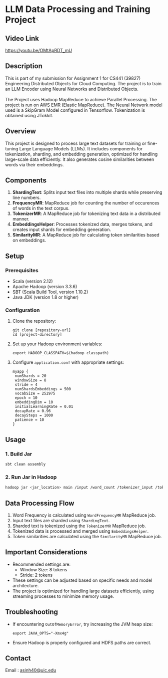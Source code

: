 # LLM Data Processing and Training Project

## Video Link

https://youtu.be/OMtApRDT_mU

## Description

This is part of my submission for Assignment 1 for CS441 (39827) Engineering Distributed Objects for Cloud Computing.
The project is to train an LLM Encoder using Neural Networks and Distributed Objects.\
\
The Project uses Hadoop MapReduce to achieve Parallel Processing. The project is run on AWS EMR (Elastic MapReduce). The Neural Network model used is a SkipGram Model configured in Tensorflow. Tokenization is obtained using JTokkit.


## Overview

This project is designed to process large text datasets for training or fine-tuning Large Language Models (LLMs). It includes components for tokenization, sharding, and embedding generation, optimized for handling large-scale data efficiently.
It also generates cosine similarities between words via their embeddings.

## Components

1. **ShardingText**: Splits input text files into multiple shards while preserving line numbers.
2. **FrequencyMR**: MapReduce job for counting the number of occurences of words in the text corpus.
3. **TokenizerMR**: A MapReduce job for tokenizing text data in a distributed manner.
3. **EmbeddingsHelper**: Processes tokenized data, merges tokens, and creates input shards for embedding generation.
4. **SimilarityMR**: A MapReduce job for calculating token similarities based on embeddings.

## Setup

### Prerequisites

- Scala (version 2.12)
- Apache Hadoop (version 3.3.6)
- SBT (Scala Build Tool, version 1.10.2)
- Java JDK (version 1.8 or higher)

### Configuration

1. Clone the repository:
   ```
   git clone [repository-url]
   cd [project-directory]
   ```

2. Set up your Hadoop environment variables:
   ```
   export HADOOP_CLASSPATH=$(hadoop classpath)
   ```

3. Configure `application.conf` with appropriate settings:
   ```
   myapp {
    numShards = 20
    windowSize = 8
    stride = 4
    numShardsEmbeddings = 500
    vocabSize = 252975
    epoch = 10
    embeddingDim = 10
    initialLearningRate = 0.01
    decayRate = 0.96
    decaySteps = 1000
    patience = 10
   }
   ```

## Usage

### 1. Build Jar

```bash
sbt clean assembly
```

### 2. Run Jar in Hadoop

```bash
hadoop jar <jar_location> main /input /word_count /tokenizer_input /tokenizer_output /merged_tokens /embeddings_input /embeddings_output /merged_embeddings /output
```

## Data Processing Flow

1. Word Frequency is calculated using `WordFrequencyMR` MapReduce job.
2. Input text files are sharded using `ShardingText`.
3. Sharded text is tokenized using the `TokenizerMR` MapReduce job.
4. Tokenized data is processed and merged using `EmbeddingsHelper`.
5. Token similarities are calculated using the `SimilarityMR` MapReduce job.

## Important Considerations

- Recommended settings are:
    - Window Size: 8 tokens
    - Stride: 2 tokens
- These settings can be adjusted based on specific needs and model architecture.
- The project is optimized for handling large datasets efficiently, using streaming processes to minimize memory usage.

## Troubleshooting

- If encountering `OutOfMemoryError`, try increasing the JVM heap size:
  ```
  export JAVA_OPTS="-Xmx4g"
  ```
- Ensure Hadoop is properly configured and HDFS paths are correct.

## Contact

Email : asinh40@uic.edu
